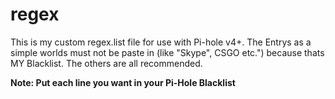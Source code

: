 # regex
This is my custom regex.list file for use with Pi-hole v4+. The Entrys as a simple worlds must not be paste in (like "Skype", CSGO etc.") because thats MY Blacklist. The others are all recommended.

**Note: Put each line you want in your Pi-Hole Blacklist**

